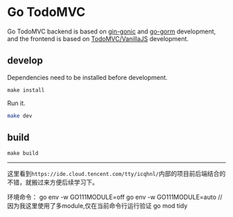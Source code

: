 # Go TodoMVC

Go TodoMVC backend is based on [gin-gonic](https://github.com/gin-gonic/gin) and [go-gorm](https://github.com/go-gorm/gorm) development, and the frontend is based on [TodoMVC/VanillaJS](https://todomvc.com/examples/vanillajs/) development.


## develop

Dependencies need to be installed before development.

```
make install
```

Run it.
```bash
make dev
```

## build
```
make build
```


----
这里看到`https://ide.cloud.tencent.com/tty/icqhnl/`内部的项目前后端结合的不错，就搬过来方便后续学习下。

环境命令：
go env -w  GO111MODULE=off
go env -w  GO111MODULE=auto  //因为我这里使用了多module,仅在当前命令行运行验证
go mod tidy
